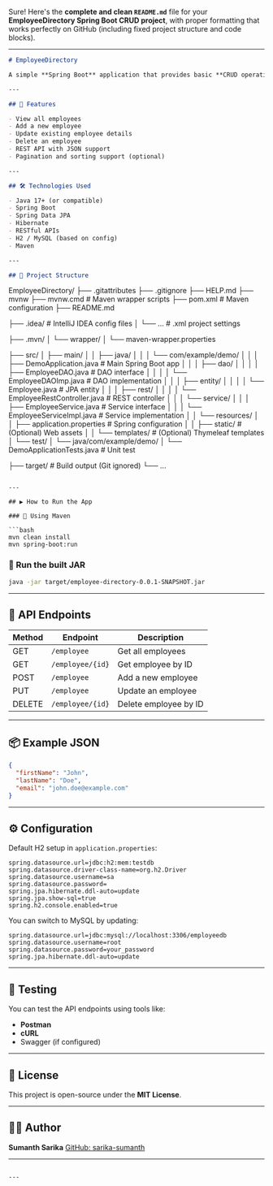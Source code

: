 Sure! Here's the **complete and clean `README.md`** file for your **EmployeeDirectory Spring Boot CRUD project**, with proper formatting that works perfectly on GitHub (including fixed project structure and code blocks).

---

```markdown
# EmployeeDirectory

A simple **Spring Boot** application that provides basic **CRUD operations** for managing employees.

---

## 🚀 Features

- View all employees
- Add a new employee
- Update existing employee details
- Delete an employee
- REST API with JSON support
- Pagination and sorting support (optional)

---

## 🛠️ Technologies Used

- Java 17+ (or compatible)
- Spring Boot
- Spring Data JPA
- Hibernate
- RESTful APIs
- H2 / MySQL (based on config)
- Maven

---

## 📁 Project Structure

```
EmployeeDirectory/
├── .gitattributes
├── .gitignore
├── HELP.md
├── mvnw
├── mvnw\.cmd                       # Maven wrapper scripts
├── pom.xml                        # Maven configuration
├── README.md

├── .idea/                         # IntelliJ IDEA config files
│   └── ...                        # .xml project settings

├── .mvn/
│   └── wrapper/
│       └── maven-wrapper.properties

├── src/
│   ├── main/
│   │   ├── java/
│   │   │   └── com/example/demo/
│   │   │       ├── DemoApplication.java              # Main Spring Boot app
│   │   │       ├── dao/
│   │   │       │   ├── EmployeeDAO.java              # DAO interface
│   │   │       │   └── EmployeeDAOImp.java           # DAO implementation
│   │   │       ├── entity/
│   │   │       │   └── Employee.java                 # JPA entity
│   │   │       ├── rest/
│   │   │       │   └── EmployeeRestController.java   # REST controller
│   │   │       └── service/
│   │   │           ├── EmployeeService.java          # Service interface
│   │   │           └── EmployeeServiceImpl.java      # Service implementation
│   │   └── resources/
│   │       ├── application.properties                # Spring configuration
│   │       ├── static/                               # (Optional) Web assets
│   │       └── templates/                            # (Optional) Thymeleaf templates
│   └── test/
│       └── java/com/example/demo/
│           └── DemoApplicationTests.java             # Unit test

├── target/                                            # Build output (Git ignored)
└── ...
```

---

## ▶️ How to Run the App

### 🧪 Using Maven

```bash
mvn clean install
mvn spring-boot:run
````

### 🚀 Run the built JAR

```bash
java -jar target/employee-directory-0.0.1-SNAPSHOT.jar
```

---

## 🔗 API Endpoints

| Method | Endpoint         | Description           |
| ------ | ---------------- | --------------------- |
| GET    | `/employee`      | Get all employees     |
| GET    | `/employee/{id}` | Get employee by ID    |
| POST   | `/employee`      | Add a new employee    |
| PUT    | `/employee`      | Update an employee    |
| DELETE | `/employee/{id}` | Delete employee by ID |

---

## 📦 Example JSON

```json
{
  "firstName": "John",
  "lastName": "Doe",
  "email": "john.doe@example.com"
}
```

---

## ⚙️ Configuration

Default H2 setup in `application.properties`:

```properties
spring.datasource.url=jdbc:h2:mem:testdb
spring.datasource.driver-class-name=org.h2.Driver
spring.datasource.username=sa
spring.datasource.password=
spring.jpa.hibernate.ddl-auto=update
spring.jpa.show-sql=true
spring.h2.console.enabled=true
```

You can switch to MySQL by updating:

```properties
spring.datasource.url=jdbc:mysql://localhost:3306/employeedb
spring.datasource.username=root
spring.datasource.password=your_password
spring.jpa.hibernate.ddl-auto=update
```

---

## 🧪 Testing

You can test the API endpoints using tools like:

* **Postman**
* **cURL**
* Swagger (if configured)

---

## 📄 License

This project is open-source under the **MIT License**.

---

## 🙋‍♂️ Author

**Sumanth Sarika**
[GitHub: sarika-sumanth](https://github.com/sarika-sumanth)

---

````

---
